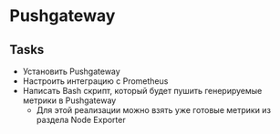 # Pushgateway

## Tasks

- Установить Pushgateway
- Настроить интеграцию с Prometheus
- Написать Bash скрипт, который будет пушить генерируемые метрики в Pushgateway
  - Для этой реализации можно взять уже готовые метрики из раздела Node Exporter
